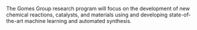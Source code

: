 
The Gomes Group research program will focus on the development of new chemical reactions, catalysts, and materials using and developing state-of-the-art machine learning and automated synthesis.
